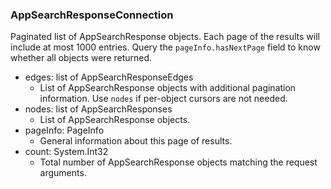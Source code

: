 ### AppSearchResponseConnection
Paginated list of AppSearchResponse objects. Each page of the results will include at most 1000 entries. Query the `pageInfo.hasNextPage` field to know whether all objects were returned.

- edges: list of AppSearchResponseEdges
  - List of AppSearchResponse objects with additional pagination information. Use `nodes` if per-object cursors are not needed.
- nodes: list of AppSearchResponses
  - List of AppSearchResponse objects.
- pageInfo: PageInfo
  - General information about this page of results.
- count: System.Int32
  - Total number of AppSearchResponse objects matching the request arguments.

